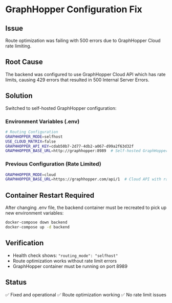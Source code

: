 # GraphHopper Configuration Fix

## Issue
Route optimization was failing with 500 errors due to GraphHopper Cloud rate limiting.

## Root Cause
The backend was configured to use GraphHopper Cloud API which has rate limits, causing 429 errors that resulted in 500 Internal Server Errors.

## Solution
Switched to self-hosted GraphHopper configuration:

### Environment Variables (.env)
```bash
# Routing Configuration
GRAPHHOPPER_MODE=selfhost
USE_CLOUD_MATRIX=false
GRAPHHOPPER_API_KEY=cdab50b7-2d77-4db2-a067-d99a2f63d32f
GRAPHHOPPER_BASE_URL=http://graphhopper:8989  # Self-hosted GraphHopper
```

### Previous Configuration (Rate Limited)
```bash
GRAPHHOPPER_MODE=cloud
GRAPHHOPPER_BASE_URL=https://graphhopper.com/api/1  # Cloud API with rate limits
```

## Container Restart Required
After changing .env file, the backend container must be recreated to pick up new environment variables:

```bash
docker-compose down backend
docker-compose up -d backend
```

## Verification
- Health check shows: `"routing_mode": "selfhost"`
- Route optimization works without rate limit errors
- GraphHopper container must be running on port 8989

## Status
✅ Fixed and operational
✅ Route optimization working
✅ No rate limit issues
